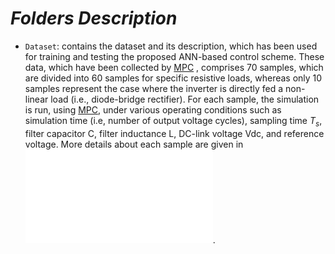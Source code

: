 # *Folders Description*
* `Dataset`: contains the dataset and its description, which has been used for training and testing the proposed ANN-based control scheme. These data, which have been collected by [MPC](https://github.com/IhabMohamed/MPC-3-Phase-Inverters) , comprises 70 samples, which are divided into 60 samples for specific resistive loads, whereas only 10 samples represent the case where the inverter is directly fed a non-linear load (i.e., diode-bridge rectifier). For each sample, the simulation is run, using [MPC](https://github.com/IhabMohamed/MPC-3-Phase-Inverters), under various operating conditions such as simulation time (i.e, number of output voltage cycles), sampling time $T_s$, filter capacitor C, filter inductance L, DC-link voltage Vdc, and reference voltage. More details about each sample are given in
![Dataset.pdf](ANN-MPC/Dataset/Dataset.pdf).

